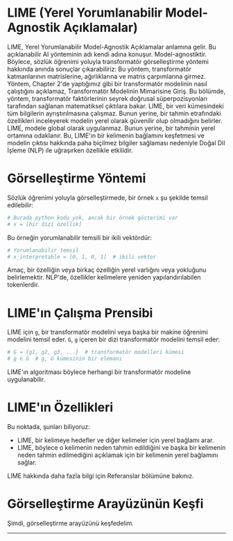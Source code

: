 # LIME (Yerel Yorumlanabilir Model-Agnostik Açıklamalar)

LIME, Yerel Yorumlanabilir Model-Agnostik Açıklamalar anlamına gelir. Bu açıklanabilir AI yönteminin adı kendi adına konuşur. Model-agnostiktir. Böylece, sözlük öğrenimi yoluyla transformatör görselleştirme yöntemi hakkında anında sonuçlar çıkarabiliriz: Bu yöntem, transformatör katmanlarının matrislerine, ağırlıklarına ve matris çarpımlarına girmez. Yöntem, Chapter 2'de yaptığımız gibi bir transformatör modelinin nasıl çalıştığını açıklamaz, Transformatör Modelinin Mimarisine Giriş. Bu bölümde, yöntem, transformatör faktörlerinin seyrek doğrusal süperpozisyonları tarafından sağlanan matematiksel çıktılara bakar. LIME, bir veri kümesindeki tüm bilgilerin ayrıştırılmasına çalışmaz. Bunun yerine, bir tahmin etrafındaki özellikleri inceleyerek modelin yerel olarak güvenilir olup olmadığını belirler. LIME, modele global olarak uygulanmaz. Bunun yerine, bir tahminin yerel ortamına odaklanır. Bu, LIME'ın bir kelimenin bağlamını keşfetmesi ve modelin çıktısı hakkında paha biçilmez bilgiler sağlaması nedeniyle Doğal Dil İşleme (NLP) ile uğraşırken özellikle etkilidir.

# Görselleştirme Yöntemi

Sözlük öğrenimi yoluyla görselleştirmede, bir örnek `x` şu şekilde temsil edilebilir:
```python
# Burada python kodu yok, ancak bir örnek gösterimi var
# x = [bir dizi özellik]
```
Bu örneğin yorumlanabilir temsili bir ikili vektördür:
```python
# Yorumlanabilir temsil
# x_interpretable = [0, 1, 0, 1]  # ikili vektor
```
Amaç, bir özelliğin veya birkaç özelliğin yerel varlığını veya yokluğunu belirlemektir. NLP'de, özellikler kelimelere yeniden yapılandırılabilen tokenlerdir.

# LIME'ın Çalışma Prensibi

LIME için `g`, bir transformatör modelini veya başka bir makine öğrenimi modelini temsil eder. `G`, `g` içeren bir dizi transformatör modelini temsil eder:
```python
# G = {g1, g2, g3, ...}  # transformatör modelleri kümesi
# g ∈ G  # g, G kümesinin bir elemanı
```
LIME'ın algoritması böylece herhangi bir transformatör modeline uygulanabilir.

# LIME'ın Özellikleri

Bu noktada, şunları biliyoruz:
- LIME, bir kelimeye hedefler ve diğer kelimeler için yerel bağlamı arar.
- LIME, böylece o kelimenin neden tahmin edildiğini ve başka bir kelimenin neden tahmin edilmediğini açıklamak için bir kelimenin yerel bağlamını sağlar.

LIME hakkında daha fazla bilgi için Referanslar bölümüne bakınız.

# Görselleştirme Arayüzünün Keşfi

Şimdi, görselleştirme arayüzünü keşfedelim.

---

